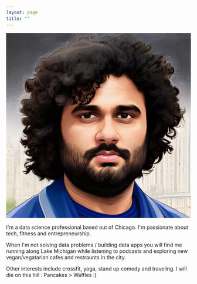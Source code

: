 ```yaml
---
layout: page
title: ""
---
```


<img src="/images/img.png" alt="Hello" class="inline"/>

I'm a data science professional based out of Chicago. I'm passionate about tech, fitness and entrepreneurship.

When I'm not solving data problems / building data apps you will find me running along Lake Michigan while listening to podcasts and exploring new vegan/vegatarian cafes and restraunts in the city.

Other interests include crossfit, yoga, stand up comedy and traveling. I will die on this hill : Pancakes > Waffles :)
